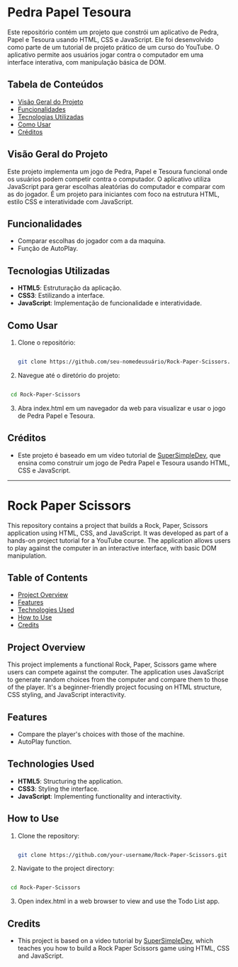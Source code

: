 # Pedra Papel Tesoura

Este repositório contém um projeto que constrói um aplicativo de Pedra, Papel e Tesoura usando HTML, CSS e JavaScript. Ele foi desenvolvido como parte de um tutorial de projeto prático de um curso do YouTube. O aplicativo permite aos usuários jogar contra o computador em uma interface interativa, com manipulação básica de DOM.

## Tabela de Conteúdos

- [Visão Geral do Projeto](#visão-geral-do-projeto)
- [Funcionalidades](#funcionalidades)
- [Tecnologias Utilizadas](#tecnologias-utilizadas)
- [Como Usar](#como-usar)
- [Créditos](#créditos)

## Visão Geral do Projeto

Este projeto implementa um jogo de Pedra, Papel e Tesoura funcional onde os usuários podem competir contra o computador. O aplicativo utiliza JavaScript para gerar escolhas aleatórias do computador e comparar com as do jogador. É um projeto para iniciantes com foco na estrutura HTML, estilo CSS e interatividade com JavaScript.

## Funcionalidades

- Comparar escolhas do jogador com a da maquina.
- Função de AutoPlay.

## Tecnologias Utilizadas

- **HTML5**: Estruturação da aplicação.
- **CSS3**: Estilizando a interface.
- **JavaScript**: Implementação de funcionalidade e interatividade.

## Como Usar

1. Clone o repositório:

   ```bash

   git clone https://github.com/seu-nomedeusuário/Rock-Paper-Scissors.git
   ```

2. Navegue até o diretório do projeto:

  ```bash

   cd Rock-Paper-Scissors
   ```

3. Abra index.html em um navegador da web para visualizar e usar o jogo de Pedra Papel e Tesoura.

## Créditos

- Este projeto é baseado em um vídeo tutorial de [SuperSimpleDev](https://www.youtube.com/watch?v=EerdGm-ehJQ&t=4052s), que ensina como construir um jogo de Pedra Papel e Tesoura usando HTML, CSS e JavaScript.

---

# Rock Paper Scissors

This repository contains a project that builds a Rock, Paper, Scissors application using HTML, CSS, and JavaScript. It was developed as part of a hands-on project tutorial for a YouTube course. The application allows users to play against the computer in an interactive interface, with basic DOM manipulation.

## Table of Contents

- [Project Overview](#project-overview)
- [Features](#features)
- [Technologies Used](#technologies-used)
- [How to Use](#how-to-use)
- [Credits](#credits)

## Project Overview

This project implements a functional Rock, Paper, Scissors game where users can compete against the computer. The application uses JavaScript to generate random choices from the computer and compare them to those of the player. It's a beginner-friendly project focusing on HTML structure, CSS styling, and JavaScript interactivity.

## Features

- Compare the player's choices with those of the machine.
- AutoPlay function.

## Technologies Used

- **HTML5**: Structuring the application.
- **CSS3**: Styling the interface.
- **JavaScript**: Implementing functionality and interactivity.

## How to Use

1. Clone the repository:

   ```bash

   git clone https://github.com/your-username/Rock-Paper-Scissors.git
   ```

2. Navigate to the project directory:

  ```bash

   cd Rock-Paper-Scissors
   ```

3. Open index.html in a web browser to view and use the Todo List app.

## Credits

- This project is based on a video tutorial by [SuperSimpleDev](https://www.youtube.com/watch?v=EerdGm-ehJQ&t=4052s), which teaches you how to build a Rock Paper Scissors game using HTML, CSS and JavaScript.
